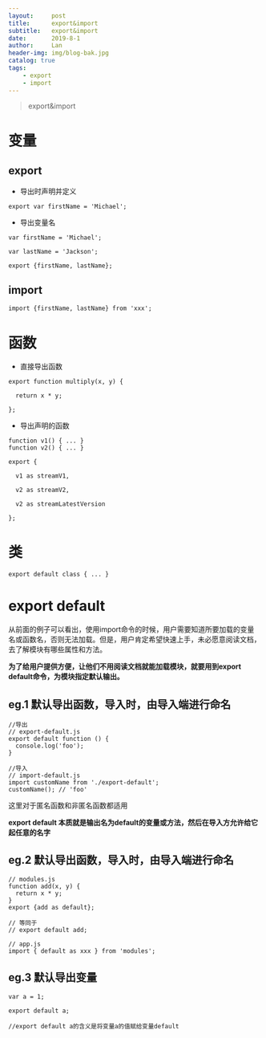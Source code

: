 ```yaml
---
layout:     post
title:      export&import
subtitle:   export&import
date:       2019-8-1
author:     Lan
header-img: img/blog-bak.jpg
catalog: true
tags:
    - export
    - import
---
```

>export&import


# 变量
## export
- 导出时声明并定义
```
export var firstName = 'Michael';
```

- 导出变量名

```
var firstName = 'Michael';

var lastName = 'Jackson';
    
export {firstName, lastName};
```
## import
```
import {firstName, lastName} from 'xxx';
```
# 函数

- 直接导出函数
```
export function multiply(x, y) {

  return x * y;

};
```
- 导出声明的函数
```
function v1() { ... }
function v2() { ... }

export {

  v1 as streamV1,

  v2 as streamV2,

  v2 as streamLatestVersion

};
```
# 类

```
export default class { ... }
```

# export default

从前面的例子可以看出，使用import命令的时候，用户需要知道所要加载的变量名或函数名，否则无法加载。但是，用户肯定希望快速上手，未必愿意阅读文档，去了解模块有哪些属性和方法。

**为了给用户提供方便，让他们不用阅读文档就能加载模块，就要用到export default命令，为模块指定默认输出。**

## eg.1 默认导出函数，导入时，由导入端进行命名
```
//导出
// export-default.js
export default function () {
  console.log('foo');
}

//导入
// import-default.js
import customName from './export-default';
customName(); // 'foo'
```
这里对于匿名函数和非匿名函数都适用


**export default 本质就是输出名为default的变量或方法，然后在导入方允许给它起任意的名字**

## eg.2 默认导出函数，导入时，由导入端进行命名
```
// modules.js
function add(x, y) {
  return x * y;
}
export {add as default};

// 等同于
// export default add;

// app.js
import { default as xxx } from 'modules';
```

## eg.3 默认导出变量

```
var a = 1;

export default a;

//export default a的含义是将变量a的值赋给变量default
```